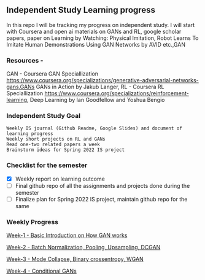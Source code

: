## Independent Study Learning progress

In this repo I will be tracking my progress on independent study. I will start with Coursera and open ai materials on GANs and RL, google scholar papers, paper on Learning by Watching: Physical Imitation, Robot Learns To Imitate Human Demonstrations Using GAN Networks by AVID etc.,GAN 

### Resources -
GAN -
    Coursera GAN Speciallization <https://www.coursera.org/specializations/generative-adversarial-networks-gans,GANs> 
    GANs in Action by Jakub Langer, 
RL -
    Coursera RL Speciallization <https://www.coursera.org/specializations/reinforcement-learning>, 
    Deep Learning by Ian Goodfellow and Yoshua Bengio

### Independent Study Goal

    Weekly IS journal (Github Readme, Google Slides) and document of learning progress
    Weekly short projects on RL and GANs
    Read one-two related papers a week
    Brainstorm ideas for Spring 2022 IS project

### Checklist for the semester

- [x] Weekly report on learning outcome
- [ ] Final github repo of all the assignments and projects done during the semester
- [ ] Finalize plan for Spring 2022 IS project, maintain github repo for the same

### Weekly Progress

[Week-1 - Basic Introduction on How GAN works](week1.md)

[Week-2 - Batch Normalization, Pooling, Upsampling, DCGAN](week2.md)

[Week-3 - Mode Collapse, Binary crossentropy, WGAN](week2.md)

[Week-4 - Conditional GANs](week2.md)
